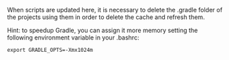 
When scripts are updated here, it is necessary to delete the .gradle folder of the projects using
them in order to delete the cache and refresh them.

Hint: to speedup Gradle, you can assign it more memory setting the following environment variable
in your .bashrc:

    export GRADLE_OPTS=-Xmx1024m

